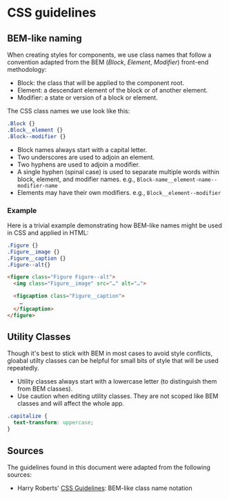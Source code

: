 # CSS guidelines

## BEM-like naming

When creating styles for components, we use class names that follow
a convention adapted from the BEM (_Block_, _Element_, _Modifier_)
front-end methodology:

* Block: the class that will be applied to the component root.
* Element: a descendant element of the block or of another element.
* Modifier: a state or version of a block or element.

The CSS class names we use look like this:

```css
.Block {}
.Block__element {}
.Block--modifier {}
```

* Block names always start with a capital letter.
* Two underscores are used to adjoin an element.
* Two hyphens are used to adjoin a modifier.
* A single hyphen (spinal case) is used to separate multiple words
  within block, element, and modifier names.
  e.g., `Block-name__element-name--modifier-name`
* Elements may have their own modifiers.
  e.g., `Block__element--modifier`

### Example

Here is a trivial example demonstrating how BEM-like names might be
used in CSS and applied in HTML:

```css
.Figure {}
.Figure__image {}
.Figure__caption {}
.Figure--alt{}
```

```html
<figure class="Figure Figure--alt">
  <img class="Figure__image" src="…" alt="…">

  <figcaption class="Figure__caption">
    …
  </figcaption>
</figure>
```

## Utility Classes

Though it's best to stick with BEM in most cases to avoid style conflicts, gloabal utilty classes can be helpful for small bits of style that will be used repeatedly.

* Utility classes always start with a lowercase letter (to distinguish them from BEM classes).
* Use caution when editing utility classes. They are not scoped like BEM classes and will affect the whole app.

```css
.capitalize {
  text-transform: uppercase;
}
```

## Sources

The guidelines found in this document were adapted from the following sources:

* Harry Roberts' [CSS Guidelines](http://cssguidelin.es/): BEM-like class name notation
